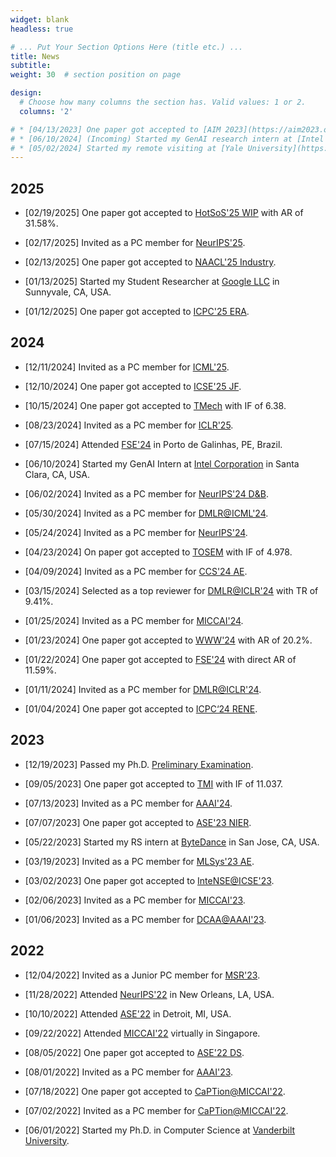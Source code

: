 ```yaml
---
widget: blank
headless: true

# ... Put Your Section Options Here (title etc.) ...
title: News
subtitle:
weight: 30  # section position on page

design:
  # Choose how many columns the section has. Valid values: 1 or 2.
  columns: '2'

# * [04/13/2023] One paper got accepted to [AIM 2023](https://aim2023.org/) focused section.
# * [06/10/2024] (Incoming) Started my GenAI research intern at [Intel Corporation](https://www.intel.com/content/www/us/en/homepage.html) in Santa Clara, CA, USA.
# * [05/02/2024] Started my remote visiting at [Yale University](https://www.yale.edu/) in New Haven, CT, USA.
---
```


## 2025

* [02/19/2025] One paper got accepted to [HotSoS'25 WIP](https://sos-vo.org/group/hotsos/cfp) with AR of 31.58%.

* [02/17/2025] Invited as a PC member for [NeurIPS'25](https://neurips.cc/).

* [02/13/2025] One paper got accepted to [NAACL'25 Industry](https://2025.naacl.org/calls/industry/).

* [01/13/2025] Started my Student Researcher at [Google LLC](https://about.google/google-in-america/) in Sunnyvale, CA, USA.

* [01/12/2025] One paper got accepted to [ICPC'25 ERA](https://conf.researchr.org/track/icpc-2025/icpc-2025-early-research-achievements-era).

## 2024

* [12/11/2024] Invited as a PC member for [ICML'25](https://icml.cc/).

* [12/10/2024] One paper got accepted to [ICSE'25 JF](https://conf.researchr.org/track/icse-2025/icse-2025-journal-first-papers).

* [10/15/2024] One paper got accepted to [TMech](https://ieeexplore.ieee.org/xpl/RecentIssue.jsp?punumber=3516) with IF of 6.38.

* [08/23/2024] Invited as a PC member for [ICLR'25](https://iclr.cc/Conferences/2025).

* [07/15/2024] Attended [FSE'24](https://conf.researchr.org/home/fse-2024) in Porto de Galinhas, PE, Brazil.

* [06/10/2024] Started my GenAI Intern at [Intel Corporation](https://www.intel.com/content/www/us/en/homepage.html) in Santa Clara, CA, USA.

* [06/02/2024] Invited as a PC member for [NeurIPS'24 D&B](https://neurips.cc/Conferences/2024/CallForDatasetsBenchmarks).

* [05/30/2024] Invited as a PC member for [DMLR@ICML'24](https://dmlr.ai/).

* [05/24/2024] Invited as a PC member for [NeurIPS'24](https://neurips.cc/Conferences/2024).

* [04/23/2024] On paper got accepted to [TOSEM](https://dl.acm.org/journal/tosem) with IF of 4.978.

* [04/09/2024] Invited as a PC member for [CCS'24 AE](https://www.sigsac.org/ccs/CCS2024/call-for/call-for-artifacts.html).

* [03/15/2024] Selected as a top reviewer for [DMLR@ICLR'24](https://dmlr.ai/reviewers/) with TR of 9.41%.

* [01/25/2024] Invited as a PC member for [MICCAI'24](https://conferences.miccai.org/2024/en/).

* [01/23/2024] One paper got accepted to [WWW'24](https://www2024.thewebconf.org/) with AR of 20.2%.

* [01/22/2024] One paper got accepted to [FSE'24](https://2024.esec-fse.org/track/fse-2024-research-papers) with direct AR of 11.59%.

* [01/11/2024] Invited as a PC member for [DMLR@ICLR'24](https://dmlr.ai/).

* [01/04/2024] One paper got accepted to [ICPC‘24 RENE](https://conf.researchr.org/track/icpc-2024/icpc-2024-replications-and-negative-results--rene-).

## 2023

* [12/19/2023] Passed my Ph.D. [Preliminary Examination](https://engineering.vanderbilt.edu/cs/Graduate/CSExamination.php).

* [09/05/2023] One paper got accepted to [TMI](https://ieeexplore.ieee.org/xpl/RecentIssue.jsp?punumber=42) with IF of 11.037. 

* [07/13/2023] Invited as a PC member for [AAAI'24](https://aaai.org/Conferences/AAAI-24/).

* [07/07/2023] One paper got accepted to [ASE'23 NIER](https://conf.researchr.org/track/ase-2023/ase-2023-nier-track?).

* [05/22/2023] Started my RS intern at [ByteDance](https://www.bytedance.com/en/) in San Jose, CA, USA.

* [03/19/2023] Invited as a PC member for [MLSys'23 AE](https://mlsys.org/Conferences/2023/CallForAE).

* [03/02/2023] One paper got accepted to [InteNSE@ICSE'23](https://intense23.github.io/).

* [02/06/2023] Invited as a PC member for [MICCAI'23](https://conferences.miccai.org/2023/en/).

* [01/06/2023] Invited as a PC member for [DCAA@AAAI'23](https://ncsu-dk-lab.github.io/workshops/dcaa@2023/).

## 2022

* [12/04/2022] Invited as a Junior PC member for [MSR'23](https://conf.researchr.org/track/msr-2023/msr-2023-technical-papers).

* [11/28/2022] Attended [NeurIPS'22](https://nips.cc/) in New Orleans, LA, USA.

* [10/10/2022] Attended [ASE'22](https://conf.researchr.org/home/ase-2022) in Detroit, MI, USA.

* [09/22/2022] Attended [MICCAI'22](https://conferences.miccai.org/2022/en/) virtually in Singapore.

* [08/05/2022] One paper got accepted to [ASE'22 DS](https://conf.researchr.org/track/ase-2022/ase-2022-doctoral-symposium?).

* [08/01/2022] Invited as a PC member for [AAAI'23](https://aaai.org/Conferences/AAAI-23/).

* [07/18/2022] One paper got accepted to [CaPTion@MICCAI'22](https://caption-workshop.github.io/).

* [07/02/2022] Invited as a PC member for [CaPTion@MICCAI'22](https://conferences.miccai.org/2022/en/).

* [06/01/2022] Started my Ph.D. in Computer Science at [Vanderbilt University](https://www.vanderbilt.edu/).